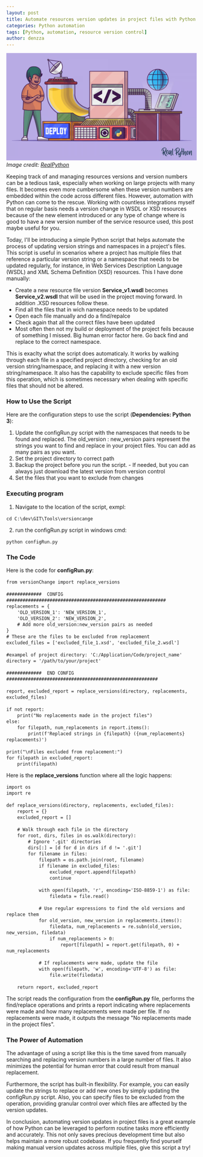 ```yaml
---
layout: post
title: Automate resources version updates in project files with Python
categories: Python automation
tags: [Python, automation, resource version control]
author: denzza
---
```



![python-automation](/images/2023-05-31-automate-resources-version-updates-in-project-files-with-python/PythonAutomation.png)
*Image credit: [RealPython](https://realpython.com/python-web-applications/)*

Keeping track of and managing resources versions and version numbers can be a tedious task, especially when working on large projects with many files. It becomes even more cumbersome when these version numbers are embedded within the code across different files. However, automation with Python can come to the rescue.
Working with countless integrations myself that on regular basis needs a version change in WSDL or XSD resources because of the new element introduced or any type of change where is good to have a new version number of the service resource used, this post maybe useful for you. 

Today, I'll be introducing a simple Python script that helps automate the process of updating version strings and namespaces in a project's files. This script is useful in scenarios where a project has multiple files that reference a particular version string or a namespace that needs to be updated regularly, for instance, in Web Services Description Language (WSDL) and XML Schema Definition (XSD) resources.
This I have done manually:
- Create a new resource file version **Service_v1.wsdl** becomes **Service_v2.wsdl** that will be used in the project moving forward. In addition .XSD resources follow these.
- Find all the files that in wich namespace needs to be updated
- Open each file manually and do a find/repalce
- Check again that all the correct files have been updated
- Most often then not my build or deployment of the project feils because of something I missed. Big human error factor here. Go back find and replace to the correct namespace. 

This is exaclty what the script does automaticaly.
It works by walking through each file in a specified project directory, checking for an old version string/namespace, and replacing it with a new version string/namespace. It also has the capability to exclude specific files from this operation, which is sometimes necessary when dealing with specific files that should not be altered.

### How to Use the Script ###

Here are the configuration steps to use the script (**Dependencies: Python 3**):

1. Update the configRun.py script with the namespaces that needs to be found and replaced. The old_version : new_version pairs represent the strings you want to find and replace in your project files. You can add as many pairs as you want.
2. Set the project directory to correct path
3. Backup the project before you run the script. - If needed, but you can always just download the latest version from version control
4. Set the files that you want to exclude from changes

### Executing program ###
1. Navigate to the location of the script, exmpl: 
```
cd C:\dev\GIT\Tools\versioncange
```

2. run the configRun.py script in windows cmd:
```
python configRun.py
```

### The Code ###

Here is the code for **configRun.py**: 
```
from versionChange import replace_versions

#############  CONFIG  ###########################################################
replacements = {
    'OLD_VERSION_1': 'NEW_VERSION_1',
    'OLD_VERSION_2': 'NEW_VERSION_2',
    # Add more old_version:new_version pairs as needed
}
# These are the files to be excluded from replacement
excluded_files = ['excluded_file_1.xsd', 'excluded_file_2.wsdl']

#exampel of project directory: 'C:/Application/Code/project_name' 
directory = '/path/to/your/project'

#############  END CONFIG  ########################################################

report, excluded_report = replace_versions(directory, replacements, excluded_files)

if not report:
    print("No replacements made in the project files")
else:
    for filepath, num_replacements in report.items():
        print(f'Replaced strings in {filepath} ({num_replacements} replacements)')

print("\nFiles excluded from replacement:")
for filepath in excluded_report:
    print(filepath)
```

Here is the **replace_versions** function where all the logic happens:

```
import os
import re

def replace_versions(directory, replacements, excluded_files):
    report = {}
    excluded_report = []

    # Walk through each file in the directory
    for root, dirs, files in os.walk(directory):
        # Ignore '.git' directories
        dirs[:] = [d for d in dirs if d != '.git']
        for filename in files:
            filepath = os.path.join(root, filename)
            if filename in excluded_files:
                excluded_report.append(filepath)
                continue

            with open(filepath, 'r', encoding='ISO-8859-1') as file:
                filedata = file.read()

            # Use regular expressions to find the old versions and replace them
            for old_version, new_version in replacements.items():
                filedata, num_replacements = re.subn(old_version, new_version, filedata)
                if num_replacements > 0:
                    report[filepath] = report.get(filepath, 0) + num_replacements

            # If replacements were made, update the file
            with open(filepath, 'w', encoding='UTF-8') as file:
                file.write(filedata)

    return report, excluded_report
```
 

The script reads the configuration from the **configRun.py** file, performs the find/replace operations and prints a report indicating where replacements were made and how many replacements were made per file. If no replacements were made, it outputs the message "No replacements made in the project files".

### The Power of Automation ###
The advantage of using a script like this is the time saved from manually searching and replacing version numbers in a large number of files. It also minimizes the potential for human error that could result from manual replacement.

Furthermore, the script has built-in flexibility. For example, you can easily update the strings to replace or add new ones by simply updating the configRun.py script. Also, you can specify files to be excluded from the operation, providing granular control over which files are affected by the version updates.

In conclusion, automating version updates in project files is a great example of how Python can be leveraged to perform routine tasks more efficiently and accurately. This not only saves precious development time but also helps maintain a more robust codebase. If you frequently find yourself making manual version updates across multiple files, give this script a try!
